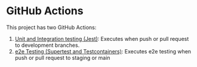 # GitHub Actions

This project has two GitHub Actions:

1. [Unit and Integration testing (Jest)](../../.github/workflows/unit-testing.yml): Executes when push or pull request to development branches.
2. [e2e Testing (Supertest and Testcontainers)](../../.github/workflows/e2e-testing-financial-service.yml): Executes e2e testing when push or pull request to staging or main